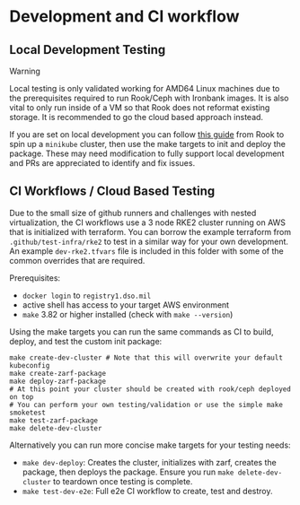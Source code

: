 # Development and CI workflow

## Local Development Testing

> [!WARNING]  
> Local testing is only validated working for AMD64 Linux machines due to the prerequisites required to run Rook/Ceph with Ironbank images. It is also vital to only run inside of a VM so that Rook does not reformat existing storage. It is recommended to go the cloud based approach instead.

If you are set on local development you can follow [this guide](https://rook.io/docs/rook/v1.12/Contributing/development-environment/#minikube) from Rook to spin up a `minikube` cluster, then use the make targets to init and deploy the package. These may need modification to fully support local development and PRs are appreciated to identify and fix issues.

## CI Workflows / Cloud Based Testing

Due to the small size of github runners and challenges with nested virtualization, the CI workflows use a 3 node RKE2 cluster running on AWS that is initialized with terraform. You can borrow the example terraform from `.github/test-infra/rke2` to test in a similar way for your own development. An example `dev-rke2.tfvars` file is included in this folder with some of the common overrides that are required.

Prerequisites:
- `docker login` to `registry1.dso.mil`
- active shell has access to your target AWS environment
- `make` 3.82 or higher installed (check with `make --version`)

Using the make targets you can run the same commands as CI to build, deploy, and test the custom init package:
```console
make create-dev-cluster # Note that this will overwrite your default kubeconfig
make create-zarf-package
make deploy-zarf-package
# At this point your cluster should be created with rook/ceph deployed on top
# You can perform your own testing/validation or use the simple make smoketest
make test-zarf-package
make delete-dev-cluster
```

Alternatively you can run more concise make targets for your testing needs:
- `make dev-deploy`: Creates the cluster, initializes with zarf, creates the package, then deploys the package. Ensure you run `make delete-dev-cluster` to teardown once testing is complete.
- `make test-dev-e2e`: Full e2e CI workflow to create, test and destroy.
